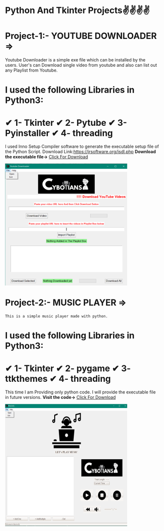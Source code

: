 # Python And Tkinter Projects✌✌✌✌

# Project-1:- YOUTUBE DOWNLOADER =>
Youtube Downloader is a simple exe file which can be installed by the users. User's can Download single video from youtube and also can list out any Playlist from Youtube.
	
   # I used the following Libraries in Python3:
   
   #   	✔ 1- Tkinter ✔ 2- Pytube ✔ 3- Pyinstaller ✔ 4- threading

   I used Inno Setup Compiler software to generate the executable setup file of the Python Script. Download Link:https://jrsoftware.org/isdl.php
  **Download the executable file->** [Click For Download](https://github.com/joydipdutta001/Python_Tkinter_Projects/blob/master/P1-YouTube%20Videos%20Downloader/youtubeDownloaderPython/ytbDwnldrCybotians.exe)
   
   <img align='middle' src="https://github.com/joydipdutta001/Python_Tkinter_Projects/blob/master/screenshots/YoutubeVideoDownloader.png" width='400' height='400'>
  
   


# Project-2:- MUSIC PLAYER =>
	This is a simple music player made with python.
	
  # I used the following Libraries in Python3:
   
   # 	✔ 1- Tkinter ✔ 2- pygame ✔ 3- ttkthemes ✔ 4- threading

   This time I am Providing only python code. I will provide the executable file in future versions.
  **Visit the code->** [Click For Download](https://github.com/joydipdutta001/Python_Tkinter_Projects/tree/master/P2-MusicPlayer/version1)

   <img align='middle' src="https://github.com/joydipdutta001/Python_Tkinter_Projects/blob/master/screenshots/Musically.png" width='400' height='400'>
